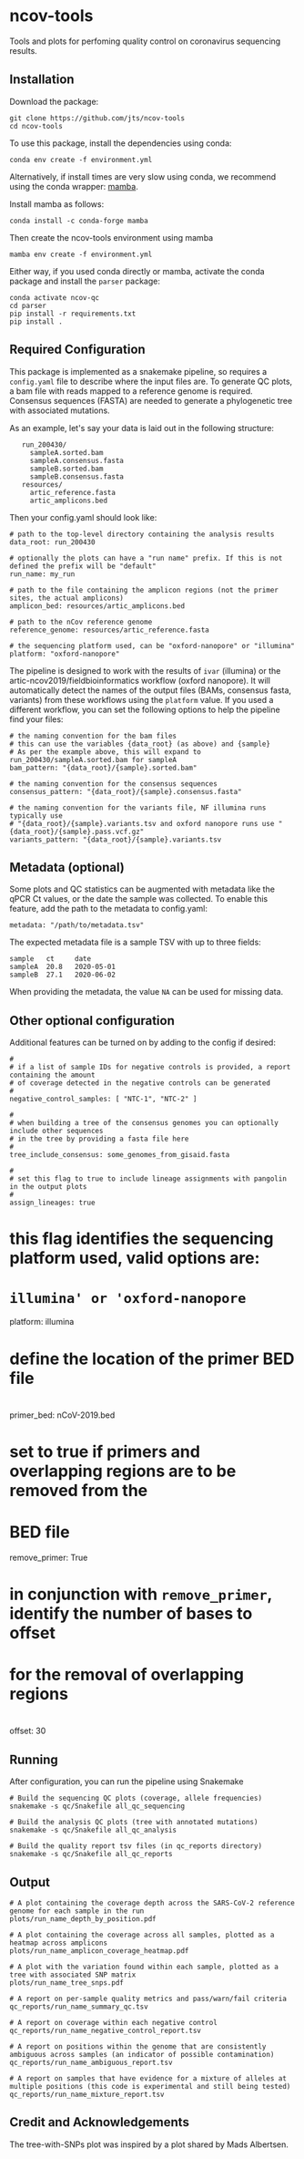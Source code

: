 # ncov-tools

Tools and plots for perfoming quality control on coronavirus sequencing results.

## Installation

Download the package:
```
git clone https://github.com/jts/ncov-tools
cd ncov-tools
```

To use this package, install the dependencies using conda:
```
conda env create -f environment.yml
```

Alternatively, if install times are very slow using conda, we recommend using
the conda wrapper: [mamba](https://github.com/TheSnakePit/mamba).

Install mamba as follows:
```
conda install -c conda-forge mamba
```

Then create the ncov-tools environment using mamba

```
mamba env create -f environment.yml
```

Either way, if you used conda directly or mamba, activate the conda package and install the `parser` package:

```
conda activate ncov-qc
cd parser
pip install -r requirements.txt
pip install .
```

## Required Configuration

This package is implemented as a snakemake pipeline, so requires a `config.yaml` file to describe where the input files are. To generate QC plots, a bam file with reads mapped to a reference genome is required. Consensus sequences (FASTA) are needed to generate a phylogenetic tree with associated mutations.

As an example, let's say your data is laid out in the following structure:

```
   run_200430/
     sampleA.sorted.bam
     sampleA.consensus.fasta
     sampleB.sorted.bam
     sampleB.consensus.fasta
   resources/
     artic_reference.fasta
     artic_amplicons.bed
```

Then your config.yaml should look like:

```
# path to the top-level directory containing the analysis results
data_root: run_200430

# optionally the plots can have a "run name" prefix. If this is not defined the prefix will be "default"
run_name: my_run

# path to the file containing the amplicon regions (not the primer sites, the actual amplicons)
amplicon_bed: resources/artic_amplicons.bed

# path to the nCov reference genome
reference_genome: resources/artic_reference.fasta

# the sequencing platform used, can be "oxford-nanopore" or "illumina"
platform: "oxford-nanopore"
```

The pipeline is designed to work with the results of `ivar` (illumina) or the artic-ncov2019/fieldbioinformatics workflow (oxford nanopore). It will automatically detect the names of the output files (BAMs, consensus fasta, variants) from these workflows using the `platform` value. If you used a different workflow, you can set the following options to help the pipeline find your files:

```
# the naming convention for the bam files
# this can use the variables {data_root} (as above) and {sample}
# As per the example above, this will expand to run_200430/sampleA.sorted.bam for sampleA
bam_pattern: "{data_root}/{sample}.sorted.bam"

# the naming convention for the consensus sequences
consensus_pattern: "{data_root}/{sample}.consensus.fasta"

# the naming convention for the variants file, NF illumina runs typically use
# "{data_root}/{sample}.variants.tsv and oxford nanopore runs use "{data_root}/{sample}.pass.vcf.gz"
variants_pattern: "{data_root}/{sample}.variants.tsv
```

## Metadata (optional)

Some plots and QC statistics can be augmented with metadata like the qPCR Ct values, or the date the sample was collected. To enable this feature, add the path to the metadata to config.yaml:

```
metadata: "/path/to/metadata.tsv"
```

The expected metadata file is a sample TSV with up to three fields:

```
sample   ct     date
sampleA  20.8   2020-05-01
sampleB  27.1   2020-06-02
```

When providing the metadata, the value `NA` can be used for missing data.

## Other optional configuration

Additional features can be turned on by adding to the config if desired:

```
#
# if a list of sample IDs for negative controls is provided, a report containing the amount
# of coverage detected in the negative controls can be generated
#
negative_control_samples: [ "NTC-1", "NTC-2" ]

#
# when building a tree of the consensus genomes you can optionally include other sequences
# in the tree by providing a fasta file here
#
tree_include_consensus: some_genomes_from_gisaid.fasta

#
# set this flag to true to include lineage assignments with pangolin in the output plots
#
assign_lineages: true
```

#
# this flag identifies the sequencing platform used, valid options are:
# `illumina' or 'oxford-nanopore`
platform: illumina

#
# define the location of the primer BED file
#
primer_bed: nCoV-2019.bed

#
# set to true if primers and overlapping regions are to be removed from the
# BED file
remove_primer: True

#
# in conjunction with `remove_primer`, identify the number of bases to offset
# for the removal of overlapping regions
#
offset: 30

## Running

After configuration, you can run the pipeline using Snakemake

```
# Build the sequencing QC plots (coverage, allele frequencies)
snakemake -s qc/Snakefile all_qc_sequencing

# Build the analysis QC plots (tree with annotated mutations)
snakemake -s qc/Snakefile all_qc_analysis

# Build the quality report tsv files (in qc_reports directory) 
snakemake -s qc/Snakefile all_qc_reports
```

## Output

```
# A plot containing the coverage depth across the SARS-CoV-2 reference genome for each sample in the run
plots/run_name_depth_by_position.pdf

# A plot containing the coverage across all samples, plotted as a heatmap across amplicons
plots/run_name_amplicon_coverage_heatmap.pdf

# A plot with the variation found within each sample, plotted as a tree with associated SNP matrix
plots/run_name_tree_snps.pdf

# A report on per-sample quality metrics and pass/warn/fail criteria
qc_reports/run_name_summary_qc.tsv

# A report on coverage within each negative control
qc_reports/run_name_negative_control_report.tsv

# A report on positions within the genome that are consistently ambiguous across samples (an indicator of possible contamination)
qc_reports/run_name_ambiguous_report.tsv

# A report on samples that have evidence for a mixture of alleles at multiple positions (this code is experimental and still being tested)
qc_reports/run_name_mixture_report.tsv
```

## Credit and Acknowledgements

The tree-with-SNPs plot was inspired by a plot shared by Mads Albertsen.

